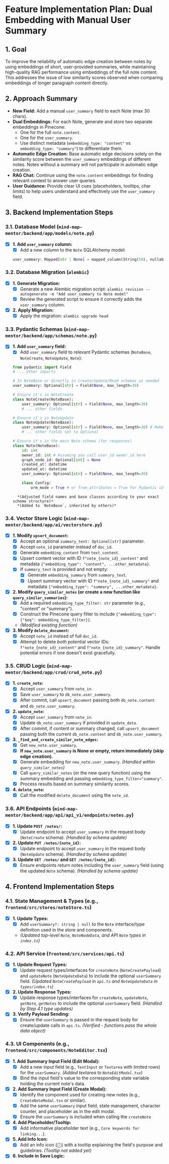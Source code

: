 # Feature Implementation Plan: Dual Embedding with Manual User Summary

## 1. Goal

To improve the reliability of automatic edge creation between notes by using embeddings of short, user-provided summaries, while maintaining high-quality RAG performance using embeddings of the full note content. This addresses the issue of low similarity scores observed when comparing embeddings of longer paragraph content directly.

## 2. Approach Summary

-   **New Field:** Add a manual `user_summary` field to each Note (max 30 chars).
-   **Dual Embeddings:** For each Note, generate and store two separate embeddings in Pinecone:
    -   One for the full `note.content`.
    -   One for the `user_summary`.
    -   Use distinct metadata (`embedding_type: "content"` vs `embedding_type: "summary"`) to differentiate them.
-   **Automatic Edge Creation:** Base automatic edge decisions solely on the similarity score between the `user_summary` embeddings of different notes. Notes without a summary will not participate in automatic edge creation.
-   **RAG Chat:** Continue using the `note.content` embeddings for finding relevant context to answer user queries.
-   **User Guidance:** Provide clear UI cues (placeholders, tooltips, char limits) to help users understand and effectively use the `user_summary` field.

## 3. Backend Implementation Steps

### 3.1. Database Model (`mind-map-mentor/backend/app/models/note.py`)

-   [X] **1. Add `user_summary` column:**
    -   [X] Add a new column to the `Note` SQLAlchemy model:
    ```python
    user_summary: Mapped[str | None] = mapped_column(String(50), nullable=True) # Using String(50) for buffer, ensure max_length enforced elsewhere
    ```

### 3.2. Database Migration (`alembic`)

-   [X] **1. Generate Migration:**
    -   [X] Generate a new Alembic migration script: `alembic revision --autogenerate -m "Add user_summary to Note model"`
    -   [X] Review the generated script to ensure it correctly adds the `user_summary` column.
-   [X] **2. Apply Migration:**
    -   [X] Apply the migration: `alembic upgrade head`

### 3.3. Pydantic Schemas (`mind-map-mentor/backend/app/schemas/note.py`)

-   [X] **1. Add `user_summary` field:**
    -   [X] Add `user_summary` field to relevant Pydantic schemas (`NoteBase`, `NoteCreate`, `NoteUpdate`, `Note`):
    ```python
    from pydantic import Field
    # ... other imports

    # In NoteBase or directly in Create/Update/Read schemas as needed
    user_summary: Optional[str] = Field(None, max_length=30)

    # Ensure it's in NoteCreate
    class NoteCreate(NoteBase):
        user_summary: Optional[str] = Field(None, max_length=30)
        # ... other fields

    # Ensure it's in NoteUpdate
    class NoteUpdate(NoteBase):
        user_summary: Optional[str] = Field(None, max_length=30) # Make optional on update
        # ... other fields set to Optional

    # Ensure it's in the main Note schema (for responses)
    class Note(NoteBase):
        id: int
        owner_id: int # Assuming you call user_id owner_id here
        graph_node_id: Optional[int] = None
        created_at: datetime
        updated_at: datetime
        user_summary: Optional[str] = Field(None, max_length=30)

        class Config:
            orm_mode = True # or from_attributes = True for Pydantic v2
    ```
        *(Adjusted field names and base classes according to your exact schema structure)*
        *(Added to `NoteBase`, inherited by others)*

### 3.4. Vector Store Logic (`mind-map-mentor/backend/app/ai/vectorstore.py`)

-   [X] **1. Modify `upsert_document`:**
    -   [X] Accept an optional `summary_text: Optional[str]` parameter.
    -   [X] Accept `note_id` parameter instead of `doc_id`.
    -   [X] Generate `embedding_content` from `text_content`.
    -   [X] Upsert content vector with ID `f"note_{note_id}_content"` and metadata `{"embedding_type": "content", ...other_metadata}`.
    -   [X] If `summary_text` is provided and not empty:
        -   [X] Generate `embedding_summary` from `summary_text`.
        -   [X] Upsert summary vector with ID `f"note_{note_id}_summary"` and metadata `{"embedding_type": "summary", ...other_metadata}`.
-   [X] **2. Modify `query_similar_notes` (or create a new function like `query_similar_summaries`):**
    -   [X] Add a required `embedding_type_filter: str` parameter (e.g., "content" or "summary").
    -   [X] Construct the Pinecone query filter to include `{"embedding_type": {"$eq": embedding_type_filter}}`.
    -   *(Modified existing function)*
-   [X] **3. Modify `delete_document`:**
    -   [X] Accept `note_id` instead of full `doc_id`.
    -   [X] Attempt to delete *both* potential vector IDs: `f"note_{note_id}_content"` and `f"note_{note_id}_summary"`. Handle potential errors if one doesn't exist gracefully.

### 3.5. CRUD Logic (`mind-map-mentor/backend/app/crud/crud_note.py`)

-   [X] **1. `create_note`:**
    -   [X] Accept `user_summary` from `note_in`.
    -   [X] Save `user_summary` to `db_note.user_summary`.
    -   [X] After commit, call `upsert_document` passing both `db_note.content` and `db_note.user_summary`.
-   [X] **2. `update_note`:**
    -   [X] Accept `user_summary` from `note_in`.
    -   [X] Update `db_note.user_summary` if provided in `update_data`.
    -   [X] After commit, if content or summary changed, call `upsert_document` passing both the current `db_note.content` and `db_note.user_summary`.
-   [X] **3. `_find_and_create_similar_note_edges`:**
    -   [X] Get `new_note.user_summary`.
    -   [X] **If `new_note.user_summary` is None or empty, return immediately (skip edge creation).**
    -   [X] Generate embedding for `new_note.user_summary`. *(Handled within `query_similar_notes`)*
    -   [X] Call `query_similar_notes` (or the new query function) using the summary embedding and passing `embedding_type_filter="summary"`.
    -   [X] Process results based on summary similarity scores.
-   [X] **4. `delete_note`:**
    -   [X] Call the modified `delete_document` using the `note_id`.

### 3.6. API Endpoints (`mind-map-mentor/backend/app/api/api_v1/endpoints/notes.py`)

- [X] **1. Update `POST /notes/`:**
    - [X] Update endpoint to accept `user_summary` in the request body (`NoteCreate` schema). *(Handled by schema update)*
- [X] **2. Update `PUT /notes/{note_id}`:**
    - [X] Update endpoint to accept `user_summary` in the request body (`NoteUpdate` schema). *(Handled by schema update)*
- [X] **3. Update `GET /notes/` and `GET /notes/{note_id}`:**
    - [X] Ensure endpoints return notes including the `user_summary` field (using the updated `Note` schema). *(Handled by schema update)*

## 4. Frontend Implementation Steps

### 4.1. State Management & Types (e.g., `frontend/src/stores/noteStore.ts`)

- [X] **1. Update Types:**
    - [X] Add `userSummary?: string | null` to the `Note` interface/type definition used in the store and components.
    - *(Updated top-level `Note`, `NoteNodeData`, and API `Note` types in `index.ts`)*

### 4.2. API Service (`frontend/src/services/api.ts`)

- [X] **1. Update Request Types:**
    - [X] Update request types/interfaces for `createNote` (`NoteCreatePayload`) and `updateNote` (`NoteUpdateData`) to include the optional `userSummary` field. *(Updated `NoteCreatePayload` in `api.ts` and `NoteUpdateData` in `types/index.ts`)*
- [X] **2. Update Response Types:**
    - [X] Update response types/interfaces for `createNote`, `updateNote`, `getNote`, `getNotes` to include the optional `userSummary` field. *(Handled by Step 4.1 type updates)*
- [X] **3. Verify Payload Sending:**
    - [X] Ensure the `userSummary` is passed in the request body for create/update calls in `api.ts`. *(Verified - functions pass the whole data object)*

### 4.3. UI Components (e.g., `frontend/src/components/NoteEditor.tsx`)

- [X] **1. Add Summary Input Field (Edit Modal):**
    - [X] Add a new input field (e.g., `TextInput` or `Textarea` with limited rows) for the `userSummary`. *(Added textarea to `NoteEditModal.tsx`)*
    - [X] Bind the input field's value to the corresponding state variable holding the current note's data.
- [X] **2. Add Summary Input Field (Create Modal):**
    - [X] Identify the component used for creating new notes (e.g., `CreateNoteModal.tsx` or similar).
    - [X] Add the same `userSummary` input field, state management, character counter, and placeholder as in the edit modal.
    - [X] Ensure the `userSummary` is included when calling the `createNote`
- [X] **4. Add Placeholder/Tooltip:**
    - [X] Add informative placeholder text (e.g., `Core keywords for linking...`).
- [X] **5. Add Info Icon:**
    - [X] Add an info icon (ⓘ) with a tooltip explaining the field's purpose and guidelines. *(Tooltip not added yet)*
- [X] **6. Include in Save Logic:**